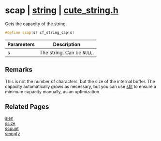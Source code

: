 # scap | [string](https://github.com/RandyGaul/cute_framework/blob/master/docs/string/README.md) | [cute_string.h](https://github.com/RandyGaul/cute_framework/blob/master/include/cute_string.h)

Gets the capacity of the string.

```cpp
#define scap(s) cf_string_cap(s)
```

Parameters | Description
--- | ---
s | The string. Can be `NULL`.

## Remarks

This is not the number of characters, but the size of the internal buffer. The capacity automatically grows as necessary, but
you can use [sfit](https://github.com/RandyGaul/cute_framework/blob/master/docs/string/sfit.md) to ensure a minimum capacity manually, as an optimization.

## Related Pages

[slen](https://github.com/RandyGaul/cute_framework/blob/master/docs/string/slen.md)  
[ssize](https://github.com/RandyGaul/cute_framework/blob/master/docs/string/ssize.md)  
[scount](https://github.com/RandyGaul/cute_framework/blob/master/docs/string/scount.md)  
[sempty](https://github.com/RandyGaul/cute_framework/blob/master/docs/string/sempty.md)  
